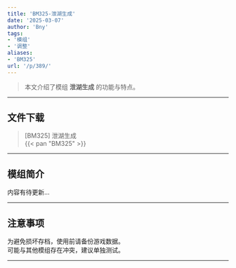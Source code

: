 ```yaml
---
title: 'BM325-泄湖生成'
date: '2025-03-07'
author: 'Bny'
tags:
- '模组'
- '调整'
aliases:
- 'BM325'
url: '/p/389/'
---
```


> 本文介绍了模组 **泄湖生成** 的功能与特点。

---

## 文件下载

> [BM325] 泄湖生成  
{{< pan "BM325" >}}  

---

## 模组简介

>  
内容有待更新...  

---

## 注意事项

>  
为避免损坏存档，使用前请备份游戏数据。  
可能与其他模组存在冲突，建议单独测试。  

---

